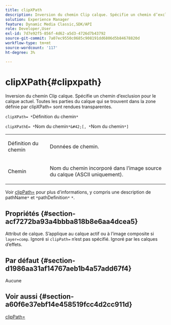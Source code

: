 ```yaml
---
title: clipXPath
description: Inversion du chemin Clip calque. Spécifie un chemin d’exclusion pour le calque actuel. Toutes les parties du calque qui se trouvent dans la zone définie par clipXPath= sont rendues transparentes.
solution: Experience Manager
feature: Dynamic Media Classic,SDK/API
role: Developer,User
exl-id: 7d7e92f5-856f-4d62-a5d3-4726d7b43792
source-git-commit: 7a07ec9550c0685c908191dd6806d5b84678820d
workflow-type: tm+mt
source-wordcount: '117'
ht-degree: 3%

---
```


# clipXPath{#clipxpath}

Inversion du chemin Clip calque. Spécifie un chemin d’exclusion pour le calque actuel. Toutes les parties du calque qui se trouvent dans la zone définie par clipXPath= sont rendues transparentes.

`clipXPath= *`Définition du chemin`*`

`clipXPathE= *`Nom du chemin`*&#42;[, *`Nom du chemin`*]`

<table id="simpletable_27AFC3A694874CF8B673460820EFD90D"> 
 <tr class="strow"> 
  <td class="stentry"> <p><span class="codeph"><span class="varname"> Définition du</span> chemin </span> </p> </td> 
  <td class="stentry"> <p>Données de chemin. </p></td> 
 </tr> 
 <tr class="strow"> 
  <td class="stentry"> <p><span class="codeph"><span class="varname"> Chemin</span> </span> </p> </td> 
  <td class="stentry"> <p>Nom du chemin incorporé dans l’image source du calque (ASCII uniquement). </p></td> 
 </tr> 
</table>

Voir [clipPath=](../../../../../is-api/http-ref/image-serving-api-ref/c-http-protocol-reference/c-command-reference/r-clippath.md#reference-8139b1b52dc54749b51b109521ddf83d) pour plus d’informations, y compris une description de pathName`*` et `*`pathDefinition`*` `*`.

## Propriétés {#section-acf7272ba93a4bbba818b8e6aa4dcea5}

Attribut de calque. S’applique au calque actif ou à l’image composite si `layer=comp`. Ignoré si `clipPath=` n’est pas spécifié. Ignoré par les calques d’effets.

## Par défaut {#section-d1986aa31af14767aeb1b4a57add67f4}

Aucune

## Voir aussi {#section-a60f6e37ebf14e458519fcc4d2cc911d}

[clipPath=](../../../../../is-api/http-ref/image-serving-api-ref/c-http-protocol-reference/c-command-reference/r-clippath.md#reference-8139b1b52dc54749b51b109521ddf83d)
